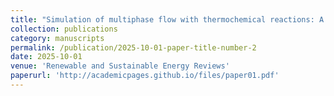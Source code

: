 ```yaml
---
title: "Simulation of multiphase flow with thermochemical reactions: A review of computational fluid dynamics (CFD) theory to AI integration"
collection: publications
category: manuscripts
permalink: /publication/2025-10-01-paper-title-number-2
date: 2025-10-01
venue: 'Renewable and Sustainable Energy Reviews'
paperurl: 'http://academicpages.github.io/files/paper01.pdf'
---
```

